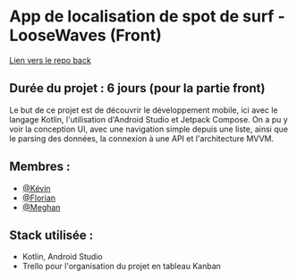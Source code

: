 # App de localisation de spot de surf - LooseWaves (Front)

[Lien vers le repo back](https://github.com/TheUtopy/LooseWaves--Back)

## Durée du projet : 6 jours (pour la partie front)

Le but de ce projet est de découvrir le développement mobile, ici avec le langage Kotlin, l'utilisation d'Android Studio et Jetpack Compose. On a pu y voir la conception UI, avec une navigation simple depuis une liste, ainsi que le parsing des données, la connexion à une API et l'architecture MVVM.

## Membres :
- [@Kévin](https://github.com/TheUtopy)
- [@Florian](https://github.com/FlorianLUSSON)
- [@Meghan](https://github.com/ArayaMegh)

## Stack utilisée :
- Kotlin, Android Studio
- Trello pour l'organisation du projet en tableau Kanban

